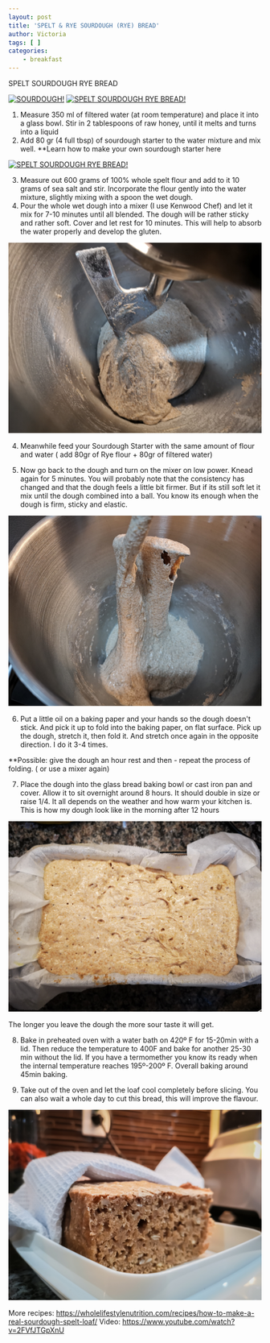 ```yaml
---
layout: post
title: 'SPELT & RYE SOURDOUGH (RYE) BREAD'
author: Victoria
tags: [ ]
categories:
    - breakfast
---
```


SPELT SOURDOUGH RYE BREAD

[![SOURDOUGH!](/assets/images/PSX_20181112_095230.jpg "SOURDOUGH")](#)
[![SPELT SOURDOUGH RYE BREAD!](/assets/images/PSX_20181114_201525.jpg "SPELT SOURDOUGH RYE BREAD")](#)

1. Measure 350 ml of filtered water (at room temperature) and place it into a glass bowl. Stir in 2 tablespoons of raw honey, until it melts and turns into a liquid
2. Add 80 gr (4 full tbsp) of sourdough starter to the water mixture and mix well.
**Learn how to make your own sourdough starter here

[![SPELT SOURDOUGH RYE BREAD!](/assets/images/PSX_20181113_112854.jpg "SPELT SOURDOUGH RYE BREAD")](#)

3. Measure out 600 grams of 100% whole spelt flour and add to it 10 grams of sea salt and stir.
Incorporate the flour gently into the water mixture, slightly mixing with a spoon the wet dough.
1. Pour the whole wet dough into a mixer (I use Kenwood Chef) and let it mix for 7-10 minutes until all blended. 
The dough will be rather sticky and rather soft. Cover and let rest for 10 minutes. This will help to absorb the water properly and develop the gluten. 

[![SPELT SOURDOUGH RYE BREAD!](/assets/images/IMG_20181112_204423.jpg "SPELT SOURDOUGH RYE BREAD")](#)

4. Meanwhile feed your Sourdough Starter with the same amount of flour and water ( add 80gr of Rye flour + 80gr of filtered water)

5. Now go back to the dough and turn on the mixer on low power. Knead again for 5 minutes. 
You will probably note that the consistency has changed and that the dough feels a little bit firmer. But if its still soft let it mix until the dough combined into a ball. You know its enough when the dough is firm, sticky and elastic.

[![SPELT SOURDOUGH RYE BREAD!](/assets/images/IMG_20181112_204502.jpg "SPELT SOURDOUGH RYE BREAD")](#)

6. Put a little oil on a baking paper and your hands so the dough doesn't stick. And pick it up to fold into the baking paper, on flat surface. Pick up the dough, stretch it, then fold it. And stretch once again in the opposite direction. I do it 3-4 times.

**Possible: give the dough an hour rest and then - repeat the process of folding. ( or use a mixer again) 

7. Place the dough into the glass bread baking bowl or cast iron pan and cover. Allow it to sit overnight around 8 hours.
It should double in size or raise 1/4. It all depends on the weather and how warm your kitchen is.
This is how my dough look like in the morning after 12 hours

[![SPELT SOURDOUGH RYE BREAD!](/assets/images/IMG_20181113_074548.jpg "SPELT SOURDOUGH RYE BREAD")](#)

The longer you leave the dough the more sour taste it will get.

8. Bake in preheated oven with a water bath on 420º F for 15-20min with a lid. 
Then reduce the temperature to 400F and bake for another 25-30 min without the lid.
If you have a termomether you know its ready when the internal temperature reaches 195º-200º F. 
Overall baking around 45min baking. 

9. Take out of the oven and let the loaf cool completely before slicing. You can also wait a whole day to cut this bread, this will improve the flavour.

[![SPELT SOURDOUGH RYE BREAD!](/assets/images/PSX_20181113_114300.jpg "SPELT SOURDOUGH RYE BREAD")](#)

More recipes: https://wholelifestylenutrition.com/recipes/how-to-make-a-real-sourdough-spelt-loaf/
Video: https://www.youtube.com/watch?v=2FVfJTGpXnU





